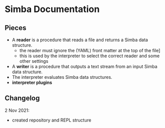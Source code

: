# Simba Documentation

## Pieces

- A **reader** is a procedure that reads a file and returns a Simba data structure.
  - the reader must ignore the (YAML) front matter at the top of the file]
  - this is used by the interpreter to select the correct reader and some other settings
- A **writer** is a procedure that outputs a text stream from an input Simba data structure.
- The interpreter evaluates Simba data structures.
- **interpreter plugins**

## Changelog

2 Nov 2021:
- created repository and REPL structure